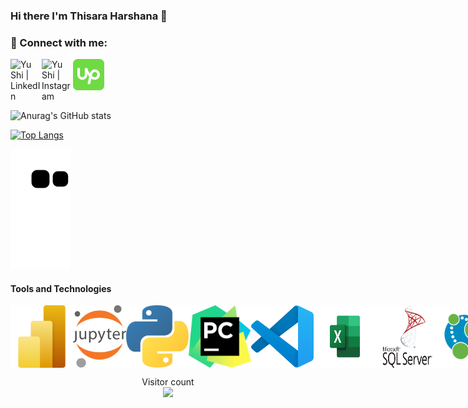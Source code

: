 ### Hi there I'm Thisara Harshana 👋

<!--
**TABEYWICKRAMA/TABEYWICKRAMA** is a ✨ _special_ ✨ repository because its `README.md` (this file) appears on your GitHub profile.

Here are some ideas to get you started:

- 🔭 I’m currently working on ...
- 🌱 I’m currently learning ...
- 👯 I’m looking to collaborate on ...
- 🤔 I’m looking for help with ...
- 💬 Ask me about ...
- 📫 How to reach me: ...
- 😄 Pronouns: ...
- ⚡ Fun fact: ...
-->
### 🤝 Connect with me:

<a href="https://www.linkedin.com/in/thisara-harshana-abeywickrama-b851961b4/"><img align="left" src="https://raw.githubusercontent.com/yushi1007/yushi1007/main/images/linkedin.svg" alt="Yu Shi | LinkedIn" width="50px"/></a>

<a href="https://www.facebook.com/thisaraharshana.abeywickrama.1/"><img align="left" src="https://cdn-icons-png.flaticon.com/512/124/124010.png" alt="Yu Shi | Instagram" width="50px"/></a>

<a href="https://www.upwork.com/"><img align="left" src="https://raw.githubusercontent.com/TABEYWICKRAMA/GitHub_Images/12511208945ec2cd343d16a301b9592f6f20754b/upwork-tile.svg" alt="Yu Shi | Instagram" width="50px"/></a>

</br>
</br>
</br>
</br>
<p align="left">
  <img src="https://github-readme-stats.vercel.app/api?username=TABEYWICKRAMA&show_icons=true&theme=radical" alt="Anurag's GitHub stats">
</p>

[![Top Langs](https://github-readme-stats.vercel.app/api/top-langs/?username=TABEYWICKRAMA&layout=compact)](https://github.com/TABEYWICKRAMA)

![Snake animation](https://github.com/TABEYWICKRAMA/TABEYWICKRAMA/blob/output/github-contribution-grid-snake.svg)

#### Tools and Technologies

<div style="display: flex; justify-content: space-around;">
  <img src="https://raw.githubusercontent.com/TABEYWICKRAMA/GitHub_Images/a948ab87bdc511955e91d383e323b61a9c6b9733/New_Power_BI_Logo.svg" alt="powerbi logo" width="100px" height="100px">
  <img src="https://raw.githubusercontent.com/TABEYWICKRAMA/GitHub_Images/14603b1e997db45b142eb8764bbe20361e985f54/jupyter-seeklogo.com.svg" alt="jupyter notebook logo" width="100px" height="100px">
  <img src="https://raw.githubusercontent.com/TABEYWICKRAMA/GitHub_Images/14603b1e997db45b142eb8764bbe20361e985f54/python-seeklogo.com.svg" alt="python logo" width="100px" height="100px">
  <img src="https://raw.githubusercontent.com/TABEYWICKRAMA/GitHub_Images/14603b1e997db45b142eb8764bbe20361e985f54/Pycharm.svg" alt="pycharm logo" width="100px" height="100px">
  <img src="https://raw.githubusercontent.com/TABEYWICKRAMA/GitHub_Images/96e0dffb490c526afb4611525b436284de0f2c1a/vscode.svg" alt="vscode logo" width="100px" height="100px">
  <img src="https://raw.githubusercontent.com/TABEYWICKRAMA/GitHub_Images/96e0dffb490c526afb4611525b436284de0f2c1a/Microsoft_Excel-Logo.wine.svg" alt="excel logo" width="100px" height="100px">
  <img src="https://raw.githubusercontent.com/TABEYWICKRAMA/GitHub_Images/96e0dffb490c526afb4611525b436284de0f2c1a/microsoft-sql-server-1.svg" alt="ssms logo" width="100px" height="100px">
  <img src="https://raw.githubusercontent.com/TABEYWICKRAMA/GitHub_Images/96e0dffb490c526afb4611525b436284de0f2c1a/neo4j-ar21.svg" alt="neo4j logo" width="200px" height="100px">
  
</div>



<p align="center"> 
  Visitor count<br>
<img src="https://profile-counter.glitch.me/TABEYWICKRAMA/count.svg" />
</p>










